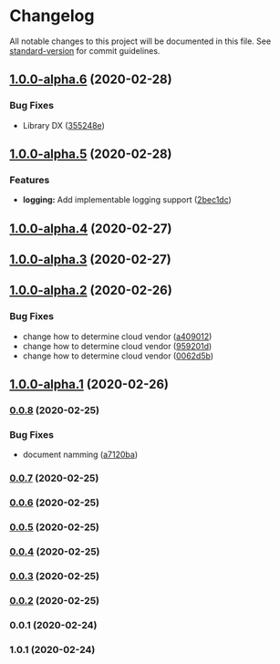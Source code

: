 # Changelog

All notable changes to this project will be documented in this file. See [standard-version](https://github.com/conventional-changelog/standard-version) for commit guidelines.

## [1.0.0-alpha.6](https://github.com/diegotremper/aws-serverless-restful-wrapper/compare/v1.0.0-alpha.5...v1.0.0-alpha.6) (2020-02-28)


### Bug Fixes

* Library DX ([355248e](https://github.com/diegotremper/aws-serverless-restful-wrapper/commit/355248e4e8e0f88e010474ec5e166bc0eded7e96))

## [1.0.0-alpha.5](https://github.com/diegotremper/aws-serverless-restful-wrapper/compare/v1.0.0-alpha.4...v1.0.0-alpha.5) (2020-02-28)


### Features

* **logging:** Add implementable logging support ([2bec1dc](https://github.com/diegotremper/aws-serverless-restful-wrapper/commit/2bec1dccbbb59b2090cfd7f253c392e049b66a10))

## [1.0.0-alpha.4](https://github.com/diegotremper/aws-serverless-restful-wrapper/compare/v1.0.0-alpha.3...v1.0.0-alpha.4) (2020-02-27)

## [1.0.0-alpha.3](https://github.com/diegotremper/aws-serverless-restful-wrapper/compare/v1.0.0-alpha.2...v1.0.0-alpha.3) (2020-02-27)

## [1.0.0-alpha.2](https://github.com/diegotremper/aws-serverless-restful-wrapper/compare/v1.0.0-alpha.1...v1.0.0-alpha.2) (2020-02-26)


### Bug Fixes

* change how to determine cloud vendor ([a409012](https://github.com/diegotremper/aws-serverless-restful-wrapper/commit/a409012c631be777746e351748c8428c79ee0807))
* change how to determine cloud vendor ([959201d](https://github.com/diegotremper/aws-serverless-restful-wrapper/commit/959201d064893e321678ec4037b1827176894ceb))
* change how to determine cloud vendor ([0062d5b](https://github.com/diegotremper/aws-serverless-restful-wrapper/commit/0062d5b2bbe1e6f343dbf0e227ed50bc559839d9))

## [1.0.0-alpha.1](https://github.com/diegotremper/aws-serverless-restful-wrapper/compare/v0.0.8...v1.0.0-alpha.1) (2020-02-26)

### [0.0.8](https://github.com/diegotremper/aws-serverless-restful-wrapper/compare/v0.0.7...v0.0.8) (2020-02-25)


### Bug Fixes

* document namming ([a7120ba](https://github.com/diegotremper/aws-serverless-restful-wrapper/commit/a7120ba3362961b797f2e8487cf7e22995f07f9e))

### [0.0.7](https://github.com/diegotremper/aws-serverless-restful-wrapper/compare/v0.0.6...v0.0.7) (2020-02-25)

### [0.0.6](https://github.com/diegotremper/aws-serverless-restful-wrapper/compare/v0.0.5...v0.0.6) (2020-02-25)

### [0.0.5](https://github.com/diegotremper/aws-serverless-restful-wrapper/compare/v0.0.4...v0.0.5) (2020-02-25)

### [0.0.4](https://github.com/diegotremper/aws-serverless-restful-wrapper/compare/v0.0.3...v0.0.4) (2020-02-25)

### [0.0.3](https://github.com/diegotremper/aws-serverless-restful-wrapper/compare/v0.0.2...v0.0.3) (2020-02-25)

### [0.0.2](https://github.com/YOUR_GITHUB_USER_NAME/aws-serverless-restful-wrapper/compare/v0.0.1...v0.0.2) (2020-02-25)

### 0.0.1 (2020-02-24)

### 1.0.1 (2020-02-24)
